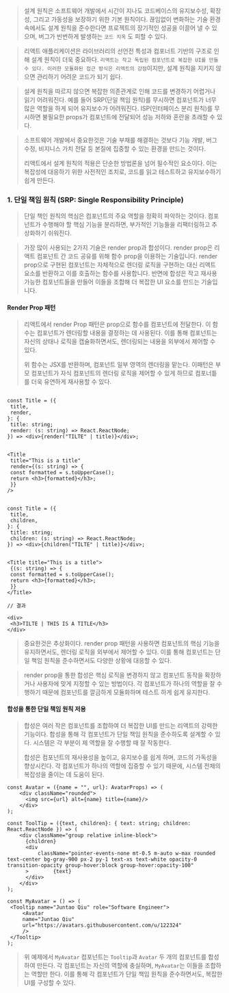 > 설계 원칙은 소프트웨어 개발에서 시간이 지나도 코드베이스의 유지보수성, 확장성, 그리고 가동성을 보장하기 위한 기본 원칙이다. 끊임없이 변화하는 기술 환경 속에서도 설계 원칙을 준수한다면 프로젝트의 장기적인 성공을 이끌어 낼 수 있으며, 버그가 빈번하게 발생하는 `코드 지옥` 도 피할 수 있다.

> 리액트 애플리케이션은 라이브러리의 선언전 특성과 컴포너트 기반의 구조로 인해 설계 원칙이 더욱 중요하다.
> `리액트는 작고 독립된 컴포넌트로 복잡한 UI를 만들 수 있다. 이러한 모듈화된 접근 방식은 리액트의 강점`이지만, 설계 원칙을 지키지 않으면 관리하기 어려운 코드가 되기 쉽다.

> 설계 원칙을 따르지 않으면 복잡한 의존관계로 인해 코드를 변경하기 어렵거나 읽기 어려워진다.
> 예를 들어 SRP(단일 책임 원칙)를 무시하면 컴포넌트가 너무 많은 역할을 하게 되어 유지보수가 어려워진다.
> ISP(인터페이스 분리 원칙)를 무시하면 불필요한 props가 컴포넌트에 전달되어 성능 저하와 혼란을 초래할 수 있다.

> 소프트웨어 개발에서 중요한것은 기술 부채를 해결하는 것보다 기능 개발, 버그 수정, 비지니스 가치 전달 등 본질에 집중할 수 있는 환경을 만드는 것이다.
> 
> 리액트에서 설계 원칙의 적용은 단순한 방법론을 넘어 필수적인 요소이다. 이는 복잡성에 대응하기 위한 사전적인 조치로, 코드를 읽고 테스트하고 유지보수하기 쉽게 만든다.

### 1. 단일 책임 원칙 (SRP: Single Responsibility Principle)

> 단일 책인 원칙의 핵심은 컴포넌트의 주요 역할을 정확히 파악하는 것이다. 컴포넌트가 수행해야 할 핵심 기능을 분리하면, 부가적인 기능들을 리팩터링하고 추상화하기 쉬워진다.

> 가장 많이 사용되는 2가지 기술은 render prop과 합성이다. render prop은 리액트 컴포넌트 간 코드 공유를 위해 함수 prop을 이용하는 기술입니다. render prop으로 구현된 컴포넌트는 자체적으로 렌더링 로직을 구현하는 대신 리액트 요소를 반환하고 이를 호출하는 함수를 사용합니다. 반면에 합성은 작고 재사용 가능한 컴포넌트들을 만들어 이들을 조합해 더 복잡한 UI 요소를 만드는 기술입니다.

#### Render Prop 패턴

> 리액트에서 render Prop 패턴은 prop으로 함수를 컴포넌트에 전달한다. 이 함수는 컴포넌트가 렌더링할 내용을 결정하는 데 사용된다. 이를 통해 컴포넌트는 자신의 상태나 로직을 캡슐화하면서도, 렌더링되는 내용을 외부에서 제어할 수 있다.
> 
> 위 함수는 JSX를 반환하며, 컴포넌트 일부 영역의 렌더링을 맡는다. 이패턴은 부모 컴포넌트가 자식 컴포넌트의 렌더링 로직을 제어할 수 있게 하므로 컴포너틑를 더욱 유연하게 재사용할 수 있다.


```tsx

const Title = ({
 title,
 render,
}: {
 title: string;
 render: (s: string) => React.ReactNode;
}) => <div>{render("TILTE" | title)}</div>;


<Title
 title="This is a title"
 render={(s: string) => {
 const formatted = s.toUpperCase();
 return <h3>{formatted}</h3>;
 }}
/>
```

``` tsx

const Title = ({
 title,
 children,
}: {
 title: string;
 children: (s: string) => React.ReactNode;
}) => <div>{children("TILTE" | title)}</div>;


<Title title="This is a title">
 {(s: string) => {
 const formatted = s.toUpperCase();
 return <h3>{formatted}</h3>;
 }}
</Title>

// 결과

<div>
 <h3>TILTE | THIS IS A TITLE</h3>
</div>
```

> 중요한것은 추상화이다. render prop 패턴을 사용하면 컴포넌트의 핵심 기능을 유지하면서도, 렌더링 로직을 외부에서 제어할 수 있다. 이를 통해 컴포넌트는 단일 책임 원칙을 준수하면서도 다양한 상황에 대응할 수 있다.

> render prop을 통한 합성은 핵심 로직을 변경하지 않고 컴포넌트 동작을 확장하거나 사용자에 맞게 지정할 수 있는 방법이다. 각 컴포넌트가 하나의 역할을 잘 수행하기 때문에 컴포넌트를 깔금하게 모듈화하며 테스트 하게 쉽게 유지한다.

#### 합성을 통한 단일 책임 원칙 저용

> 합성은 여러 작은 컴포넌트를 조합하여 더 복잡한 UI를 만드는 리액트의 강력한 기능이다. 합성을 통해 각 컴포넌트가 단일 책임 원칙을 준수하도록 설계할 수 있다. 시스템은 각 부분이 제 역할을 잘 수행할 때 잘 작동한다.
> 
> 합성은 컴포넌트의 재사용성을 높이고, 유지보수를 쉽게 하며, 코드의 가독성을 향상시킨다. 각 컴포넌트가 하나의 역할에 집중할 수 있기 때문에, 시스템 전체의 복잡성을 줄이는 데 도움이 된다.

``` tsx
const Avatar = ({name = "", url}: AvatarProps) => (  
    <div className="rounded">  
      <img src={url} alt={name} title={name}/>  
    </div>  
);  
  
const ToolTip = ({text, children}: { text: string; children: React.ReactNode }) => (  
    <div className="group relative inline-block">  
      {children}  
      <div  
          className="pointer-events-none mt-0.5 m-auto w-max rounded text-center bg-gray-900 px-2 py-1 text-xs text-white opacity-0 transition-opacity group-hover:block group-hover:opacity-100"  
      >        {text}  
      </div>  
    </div>  
);
```


``` tsx
const MyAvatar = () => (
 <Tooltip name="Juntao Qiu" role="Software Engineer">
	 <Avatar
	 name="Juntao Qiu"
	 url="https://avatars.githubusercontent.com/u/122324"
	 />
 </Tooltip>
);

```

> 위 예제에서 `MyAvatar` 컴포넌트는 `Tooltip`과 `Avatar` 두 개의 컴포넌트를 합성하여 만든다. 각 컴포넌트는 자신의 역할에 충실하며, `MyAvatar`는 이들을 조합하는 역할만 한다. 이를 통해 각 컴포넌트가 단일 책임 원칙을 준수하면서도, 복잡한 UI를 구성할 수 있다.